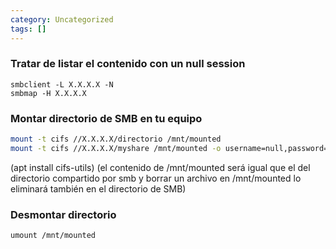 ```yaml
---
category: Uncategorized
tags: []
---
```

### Tratar de listar el contenido con un null session
	smbclient -L X.X.X.X -N
	smbmap -H X.X.X.X 



### Montar directorio de SMB en tu equipo
```bash
mount -t cifs //X.X.X.X/directorio /mnt/mounted
mount -t cifs //X.X.X.X/myshare /mnt/mounted -o username=null,password=null,domain=,rw
```

(apt install cifs-utils) (el contenido de /mnt/mounted será igual que el del directorio compartido por smb y borrar un archivo en /mnt/mounted lo eliminará también en el directorio de SMB)



### Desmontar directorio 
	umount /mnt/mounted